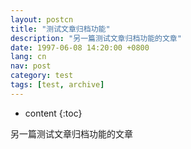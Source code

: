 ```yaml
---
layout: postcn
title: "测试文章归档功能"
description: "另一篇测试文章归档功能的文章"
date: 1997-06-08 14:20:00 +0800
lang: cn
nav: post
category: test
tags: [test, archive]
---
```


* content
{:toc}

<p>另一篇测试文章归档功能的文章</p>
